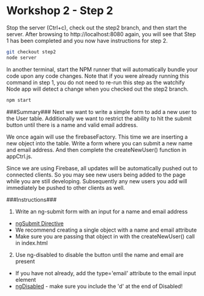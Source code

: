 # Workshop 2 - Step 2

Stop the server (Ctrl+c), check out the step2 branch, and then start the server. After browsing to http://localhost:8080 again, you will see that Step 1 has been completed and you now have instructions for step 2.

```bash
git checkout step2
node server
```

In another terminal, start the NPM runner that will automatically bundle your code upon any code changes. Note that if you were already running this command in step 1, you do not need to re-run this step as the watchify Node app will detect a change when you checked out the step2 branch.

```bash
npm start
```

###Summary###
Next we want to write a simple form to add a new user to the User table. Additionally we want to restrict the ability to hit the submit button until there is a name and valid email address.

We once again will use the firebaseFactory. This time we are inserting a new object into the table. Write a form where you can submit a new name and email address. And then complete the createNewUser() function in appCtrl.js.

Since we are using Firebase, all updates will be automatically pushed out to connected clients. So you may see new users being added to the page while you are still developing. Subsequently any new users you add will immediately be pushed to other clients as well.

###Instructions###
1. Write an ng-submit form with an input for a name and email address
 * [ngSubmit Directive](https://docs.angularjs.org/api/ng/directive/ngSubmit)
 * We recommend creating a single object with a name and email attribute
 * Make sure you are passing that object in with the createNewUser() call in index.html
2. Use ng-disabled to disable the button until the name and email are present
 * If you have not already, add the type='email' attribute to the email input element
 * [ngDisabled](https://docs.angularjs.org/api/ng/directive/ngDisabled) - make sure you include the 'd' at the end of Disabled!
